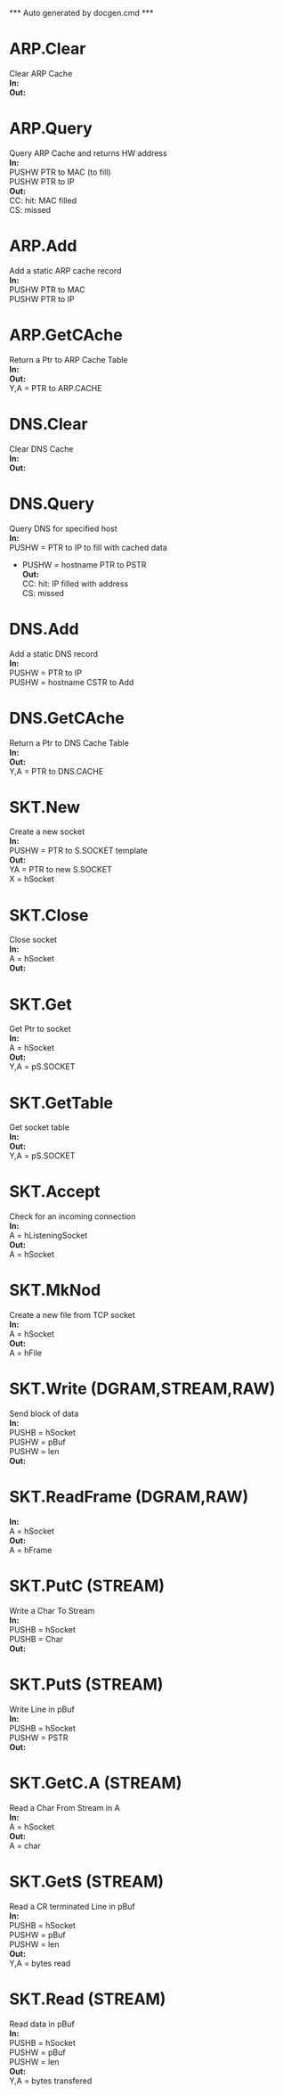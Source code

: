 *** Auto generated by docgen.cmd ***  

# ARP.Clear  
 Clear ARP Cache  
**In:**   
**Out:**   

# ARP.Query  
 Query ARP Cache and returns HW address  
**In:**  
 PUSHW PTR to MAC (to fill)  
 PUSHW PTR to IP  
**Out:**  
 CC: hit: MAC filled  
 CS: missed   

# ARP.Add  
 Add a static ARP cache record  
**In:**  
 PUSHW PTR to MAC  
 PUSHW PTR to IP  

# ARP.GetCAche  
 Return a Ptr to ARP Cache Table  
**In:**  
**Out:**  
  Y,A = PTR to ARP.CACHE  

# DNS.Clear  
 Clear DNS Cache  
**In:**   
**Out:**   

# DNS.Query  
 Query DNS for specified host  
**In:**  
  PUSHW = PTR to IP to fill with cached data  
*	PUSHW = hostname PTR to PSTR   
**Out:**  
  CC: hit: IP filled with address  
  CS: missed   

# DNS.Add  
 Add a static DNS record  
**In:**  
 PUSHW = PTR to IP  
 PUSHW = hostname CSTR to Add  

# DNS.GetCAche  
 Return a Ptr to DNS Cache Table  
**In:**  
**Out:**  
  Y,A = PTR to DNS.CACHE  

# SKT.New  
 Create a new socket  
**In:**   
 PUSHW = PTR to S.SOCKET template  
**Out:**   
 YA = PTR to new S.SOCKET  
 X = hSocket  

# SKT.Close  
 Close socket  
**In:**   
 A = hSocket  
**Out:**   

# SKT.Get  
 Get Ptr to socket  
**In:**   
 A = hSocket  
**Out:**   
 Y,A = pS.SOCKET  

# SKT.GetTable  
 Get socket table  
**In:**   
**Out:**   
 Y,A = pS.SOCKET  

# SKT.Accept  
 Check for an incoming connection  
**In:**   
 A = hListeningSocket  
**Out:**   
 A = hSocket  

# SKT.MkNod  
 Create a new file from TCP socket  
**In:**   
 A = hSocket  
**Out:**   
 A = hFile  

# SKT.Write (DGRAM,STREAM,RAW)  
 Send block of data  
**In:**   
 PUSHB = hSocket  
 PUSHW = pBuf  
 PUSHW = len  
**Out:**   

# SKT.ReadFrame (DGRAM,RAW)  
**In:**   
 A = hSocket  
**Out:**   
 A = hFrame  

# SKT.PutC (STREAM)  
 Write a Char To Stream  
**In:**   
 PUSHB = hSocket  
 PUSHB = Char  
**Out:**   

# SKT.PutS (STREAM)  
 Write Line in pBuf  
**In:**   
 PUSHB = hSocket  
 PUSHW = PSTR  
**Out:**  

# SKT.GetC.A (STREAM)  
 Read a Char From Stream in A  
**In:**   
 A = hSocket  
**Out:**   
 A = char  

# SKT.GetS (STREAM)  
 Read a CR terminated Line in pBuf  
**In:**   
 PUSHB = hSocket  
 PUSHW = pBuf  
 PUSHW = len  
**Out:**  
 Y,A = bytes read  

# SKT.Read (STREAM)  
 Read data in pBuf  
**In:**   
 PUSHB = hSocket  
 PUSHW = pBuf  
 PUSHW = len  
**Out:**  
 Y,A = bytes transfered  

